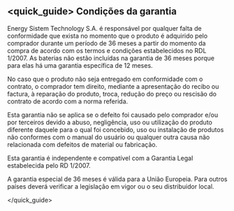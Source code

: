 ## <quick_guide> Condições da garantia

Energy Sistem Technology S.A. é responsável por qualquer falta de conformidade que exista no momento que o produto é adquirido pelo comprador durante um período de 36 meses a partir do momento da compra de acordo com os termos e condições estabelecidos no RDL 1/2007.  As baterias não estão incluídas na garantia de 36 meses porque para elas há uma garantia específica de 12 meses.

No caso que o produto não seja entregado em conformidade com o contrato, o comprador tem direito, mediante a apresentação do recibo ou factura, à reparação do produto, troca, redução do preço ou rescisão do contrato de acordo com a norma referida.

Esta garantia não se aplica se o defeito foi causado pelo comprador e/ou por terceiros devido a abuso, negligência, uso ou utilização do produto diferente daquele para o qual foi concebido, uso ou instalação de produtos não conformes com o manual do usuário ou qualquer outra causa não relacionada com defeitos de material ou fabricação.

Esta garantia é independente e compatível com a Garantia Legal estabelecida pelo RD 1/2007.

A garantia especial de 36 meses é válida para a União Europeia. Para outros países deverá verificar a legislação em vigor ou o seu distribuidor local.


</quick_guide>


